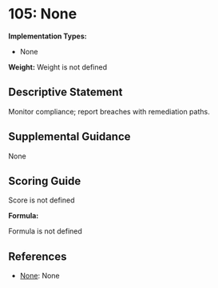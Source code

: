 # 105: None

**Implementation Types:**

- None

**Weight:** Weight is not defined

## Descriptive Statement

Monitor compliance; report breaches with remediation paths.

## Supplemental Guidance

None

## Scoring Guide

Score is not defined

**Formula:**

Formula is not defined

## References

- [None](None): None
